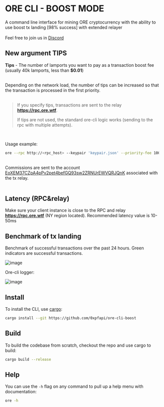 # ORE CLI - BOOST MODE

A command line interface for mining ORE cryptocurrency with the ability to use boost tx landing [98% success] with extended relayer <br /><br />
Feel free to join us in [Discord](https://discord.gg/e3xGse42z7)


## New argument TIPS ##


**Tips** - The number of lamports you want to pay as a transaction boost fee (usually 40k lamports, less than **$0.01**)
<br /><br />

Depending on the network load, the number of tips can be increased so that the transaction is processed in the first priority.
<br /><br />

> If you specify tips, transactions are sent to the relay **https://rpc.ore.wtf**.
> 
> If tips are not used, the standard ore-cli logic works (sending to the rpc with multiple attempts).
<br />

Usage example:
```sh
ore --rpc http://<rpc_host> --keypair 'keypair.json' --priority-fee 10000 --tips 50000 mine --cores 1
```

<br />Commissions are sent to the account [EoXEM37CZpA4pPv2pet4befGQ93sw2ZRNUrEWVQRJQnK](https://solscan.io/account/EoXEM37CZpA4pPv2pet4befGQ93sw2ZRNUrEWVQRJQnK) associated with the tx relay. <br /><br />

## Latency (RPC&relay)

Make sure your client instance is close to the RPC and relay **https://rpc.ore.wtf** (NY region located).
Recommended latency value is 10-50ms

## Benchmark of tx landing
Benchmark of successful transactions over the past 24 hours.
Green indicators are successful transactions.

![image](https://github.com/user-attachments/assets/023201cf-7f22-4424-af40-da33668f2830)

Ore-cli logger:

![image](https://github.com/user-attachments/assets/34f72a6e-587c-4c96-8030-51e4f6599b53)


## Install

To install the CLI, use [cargo](https://doc.rust-lang.org/cargo/getting-started/installation.html):

```sh
cargo install --git https://github.com/0xpfapi/ore-cli-boost
```

## Build

To build the codebase from scratch, checkout the repo and use cargo to build:

```sh
cargo build --release
```

## Help

You can use the `-h` flag on any command to pull up a help menu with documentation:

```sh
ore -h
```
